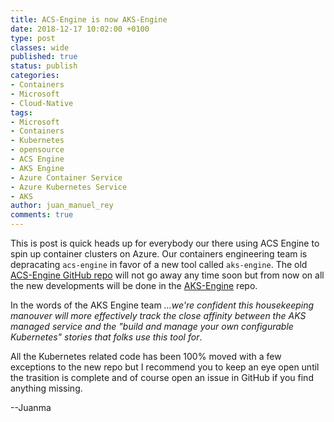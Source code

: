 ```yaml
---
title: ACS-Engine is now AKS-Engine
date: 2018-12-17 10:02:00 +0100
type: post
classes: wide
published: true
status: publish
categories:
- Containers
- Microsoft
- Cloud-Native
tags:
- Microsoft
- Containers
- Kubernetes
- opensource
- ACS Engine
- AKS Engine
- Azure Container Service
- Azure Kubernetes Service
- AKS
author: juan_manuel_rey
comments: true
---
```


This is post is quick heads up for everybody our there using ACS Engine to spin up container clusters on Azure. Our containers engineering team is depracating `acs-engine` in favor of a new tool called `aks-engine`. The old [ACS-Engine GitHub repo](https://github.com/Azure/acs-engine) will not go away any time soon but from now on all the new developments will be done in the [AKS-Engine](https://github.com/Azure/aks-engine) repo. 

In the words of the AKS Engine team *...we're confident this housekeeping manouver will more effectively track the close affinity between the AKS managed service and the "build and manage your own configurable Kubernetes" stories that folks use this tool for*.

All the Kubernetes related code has been 100% moved with a few exceptions to the new repo but I recommend you to keep an eye open until the trasition is complete and of course open an issue in GitHub if you find anything missing. 

--Juanma
